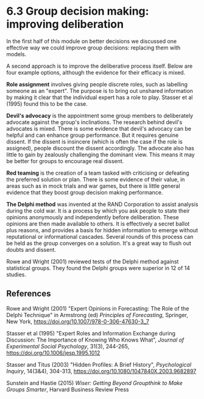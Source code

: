 # 6.3 Group decision making: improving deliberation

In the first half of this module on better decisions we discussed one effective way we could improve group decisions: replacing them with models.

A second approach is to improve the deliberative process itself. Below are four example options, although the evidence for their efficacy is mixed.

**Role assignment** involves giving people discrete roles, such as labelling someone as an "expert". The purpose is to bring out unshared information by making it clear that the individual expert has a role to play. Stasser et al (1995) found this to be the case.

**Devil's advocacy** is the appointment some group members to deliberately advocate against the group's inclinations. The research behind devil's advocates is mixed. There is some evidence that devil's advocacy can be helpful and can enhance group performance. But it requires genuine dissent. If the dissent is insincere (which is often the case if the role is assigned), people discount the dissent accordingly. The advocate also has little to gain by zealously challenging the dominant view. This means it may be better for groups to encourage real dissent.

**Red teaming** is the creation of a team tasked with criticising or defeating the preferred solution or plan. There is some evidence of their value, in areas such as in mock trials and war games, but there is little general evidence that they boost group decision making performance.

**The Delphi method** was invented at the RAND Corporation to assist analysis during the cold war. It is a process by which you ask people to state their opinions anonymously and independently before deliberation. These opinions are then made available to others. It is effectively a secret ballot plus reasons, and provides a basis for hidden information to emerge without reputational or informational cascades. Several rounds of this process can be held as the group converges on a solution. It's a great way to flush out doubts and dissent.

Rowe and Wright (2001) reviewed tests of the Delphi method against statistical groups. They found the Delphi groups were superior in 12 of 14 studies.

## References

Rowe and Wright (2001) "Expert Opinions in Forecasting: The Role of the Delphi Technique" in Armstrong (ed) *Principles of Forecasting*, Springer, New York, https://doi.org/10.1007/978-0-306-47630-3_7

Stasser et al (1995) "Expert Roles and Information Exchange during Discussion: The Importance of Knowing Who Knows What", *Journal of Experimental Social Psychology*, 31(3), 244-265, https://doi.org/10.1006/jesp.1995.1012

Stasser and Titus (2003) "Hidden Profiles: A Brief History", *Psychological Inquiry*, 14(3&4), 304-313, https://doi.org/10.1080/1047840X.2003.9682897

Sunstein and Hastie (2015) *Wiser: Getting Beyond Groupthink to Make Groups Smarter*, Harvard Business Review Press